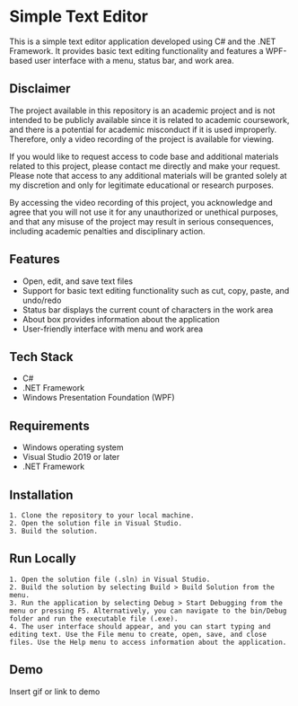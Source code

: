 
# Simple Text Editor

This is a simple text editor application developed using C# and the .NET Framework. It provides basic text editing functionality and features a WPF-based user interface with a menu, status bar, and work area.


##  Disclaimer
The project available in this repository is an academic project and is not intended to be publicly available since it is related to academic coursework, and there is a potential for academic misconduct if it is used improperly. Therefore, only a video recording of the project is available for viewing.

If you would like to request access to code base and additional materials related to this project, please contact me directly and make your request. Please note that access to any additional materials will be granted solely at my discretion and only for legitimate educational or research purposes.

By accessing the video recording of this project, you acknowledge and agree that you will not use it for any unauthorized or unethical purposes, and that any misuse of the project may result in serious consequences, including academic penalties and disciplinary action.
## Features

- Open, edit, and save text files
- Support for basic text editing functionality such as cut, copy, paste, and undo/redo
- Status bar displays the current count of characters in the work area
- About box provides information about the application
- User-friendly interface with menu and work area
## Tech Stack

- C#
- .NET Framework
- Windows Presentation Foundation (WPF)


## Requirements
- Windows operating system
- Visual Studio 2019 or later
- .NET Framework
## Installation

    1. Clone the repository to your local machine.
    2. Open the solution file in Visual Studio.
    3. Build the solution.
## Run Locally

	1. Open the solution file (.sln) in Visual Studio.
	2. Build the solution by selecting Build > Build Solution from the menu.
	3. Run the application by selecting Debug > Start Debugging from the menu or pressing F5. Alternatively, you can navigate to the bin/Debug folder and run the executable file (.exe).
	4. The user interface should appear, and you can start typing and editing text. Use the File menu to create, open, save, and close files. Use the Help menu to access information about the application.


## Demo

Insert gif or link to demo

